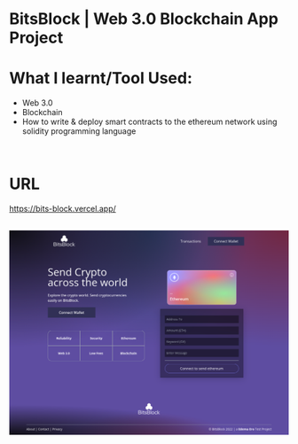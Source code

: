 <!-- @format -->

# BitsBlock | Web 3.0 Blockchain App Project

# What I learnt/Tool Used:

<ul>
<li>Web 3.0</li>
<li>Blockchain</li>
<li>How to write & deploy smart contracts to the ethereum network using solidity programming language</li>
</ul>
<br />

# URL

<a href="https://bits-block.vercel.app/" target="_blank"><p>https://bits-block.vercel.app/</p></a>
<br />
<img src="./client/src/screencapture-bitsblock-netlify-app-2022-09-24-15_42_19.png">

